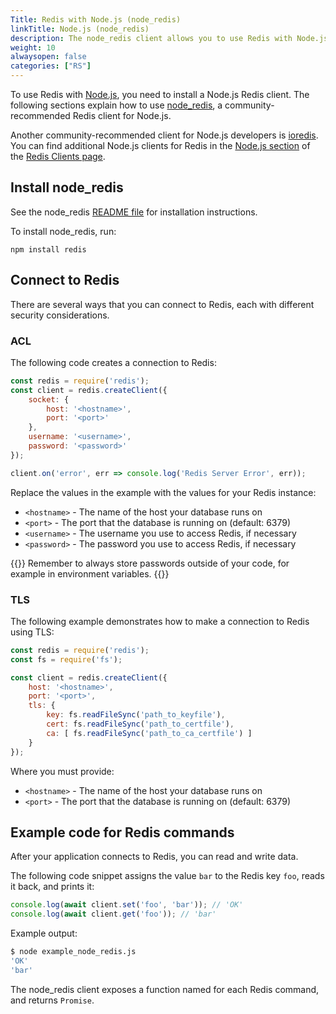 ```yaml
---
Title: Redis with Node.js (node_redis)
linkTitle: Node.js (node_redis)
description: The node_redis client allows you to use Redis with Node.js.
weight: 10
alwaysopen: false
categories: ["RS"]
---
```

To use Redis with [Node.js](https://nodejs.org/en/), you need to install a Node.js Redis client. The following sections explain how to use [node_redis](https://github.com/NodeRedis/node_redis), a community-recommended Redis client for Node.js.

Another community-recommended client for Node.js developers is [ioredis](https://github.com/luin/ioredis). You can find additional Node.js clients for Redis in the [Node.js section](https://redis.io/clients#Node.js) of the [Redis Clients page](https://redis.io/clients).

## Install node_redis

See the node_redis [README file](https://github.com/NodeRedis/node_redis/blob/master/README.md) for installation instructions.

To install node_redis, run:

    npm install redis 

## Connect to Redis

There are several ways that you can connect to Redis, each with different security considerations.

### ACL

The following code creates a connection to Redis:

```js
const redis = require('redis');
const client = redis.createClient({
    socket: {
        host: '<hostname>',
        port: '<port>'
    },
    username: '<username>',
    password: '<password>'
});

client.on('error', err => console.log('Redis Server Error', err));
```

Replace the values in the example with the values for your Redis instance:

- `<hostname>` - The name of the host your database runs on
- `<port>` - The port that the database is running on (default: 6379)
- `<username>` - The username you use to access Redis, if necessary
- `<password>` - The password you use to access Redis, if necessary

{{<note>}}
Remember to always store passwords outside of your code, for example in environment variables.
{{</note>}}

### TLS

The following example demonstrates how to make a connection to Redis using TLS:

```js
const redis = require('redis');
const fs = require('fs');

const client = redis.createClient({
    host: '<hostname>',
    port: '<port>',
    tls: {
        key: fs.readFileSync('path_to_keyfile'),
        cert: fs.readFileSync('path_to_certfile'),
        ca: [ fs.readFileSync('path_to_ca_certfile') ]
    }
});
```

Where you must provide:

- `<hostname>` - The name of the host your database runs on
- `<port>` - The port that the database is running on (default: 6379)

## Example code for Redis commands

After your application connects to Redis, you can read and write data.

The following code snippet assigns the value `bar` to the Redis key `foo`, reads it back, and prints it:

```js 
console.log(await client.set('foo', 'bar')); // 'OK'
console.log(await client.get('foo')); // 'bar'
```

Example output:

```sh
$ node example_node_redis.js
'OK'
'bar'
```

The node_redis client exposes a function named for each Redis command, and returns `Promise`.
